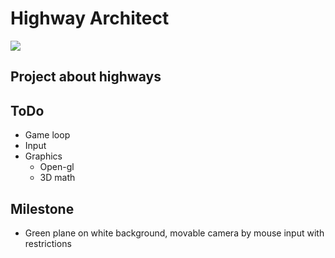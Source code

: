 # Highway Architect
![](./media/logo.png)

## Project about highways

## ToDo
- Game loop
- Input
- Graphics
  - Open-gl
  - 3D math

## Milestone
- Green plane on white background, movable camera by mouse input with restrictions
